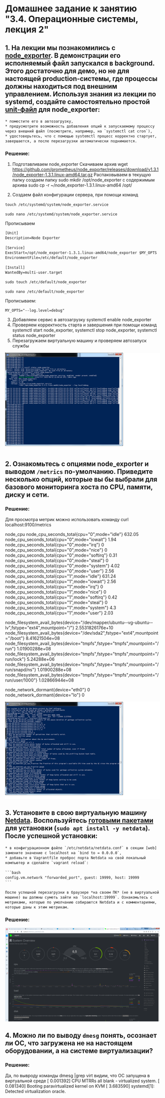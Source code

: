  # Домашнее задание к занятию "3.4. Операционные системы, лекция 2"

## 1. На лекции мы познакомились с [node_exporter](https://github.com/prometheus/node_exporter/releases). В демонстрации его исполняемый файл запускался в background. Этого достаточно для демо, но не для настоящей production-системы, где процессы должны находиться под внешним управлением. Используя знания из лекции по systemd, создайте самостоятельно простой [unit-файл](https://www.freedesktop.org/software/systemd/man/systemd.service.html) для node_exporter:

    * поместите его в автозагрузку,
    * предусмотрите возможность добавления опций к запускаемому процессу через внешний файл (посмотрите, например, на `systemctl cat cron`),
    * удостоверьтесь, что с помощью systemctl процесс корректно стартует, завершается, а после перезагрузки автоматически поднимается.

### Решение:
1. Подготавливаем node_exporter
	Скачиваем архив wget https://github.com/prometheus/node_exporter/releases/download/v1.3.1/node_exporter-1.3.1.linux-amd64.tar.gz
	Распаковываем в текущую папку 
	создаем папку sudo mkdir /opt/node_exporter с содержимым архива sudo cp -r ~/node_exporter-1.3.1.linux-amd64 /opt/
  
2. Создаем файл конфигурации сервера, при помощи команд 

`touch /etc/systemd/system/node_exporter.service`

`sudo nano /etc/systemd/system/node_exporter.service`

Прописываем

```
[Unit]
Description=Node Exporter

[Service]
ExecStart=/opt/node_exporter-1.3.1.linux-amd64/node_exporter $MY_OPTS
EnvironmentFile=/etc/default/node_exporter

[Install]
WantedBy=multi-user.target

```

`sudo touch /etc/default/node_exporter`

`sudo nano /etc/default/node_exporter`

Прописываем:

```
MY_OPTS="--log.level=debug"
```


3. Добавляем сервис в автозагрузку systemctl enable node_exporter
4. Проверяем корректность старта и завершения при помощи команд systemctl start node_exporter, systemctl stop node_exporter, systemctl status node_exporter
5. Перезагружаем виртуальную машину и проверяем автозапуск службы


![img.png](https://github.com/nalevov/DO-Netology-3.4/blob/main/Node_exporter%201.png)


## 2. Ознакомьтесь с опциями node_exporter и выводом `/metrics` по-умолчанию. Приведите несколько опций, которые вы бы выбрали для базового мониторинга хоста по CPU, памяти, диску и сети.

### Решение:

Для просмотра метрик можно использовать команду curl localhost:9100/metrics

node_cpu
node_cpu_seconds_total{cpu="0",mode="idle"} 632.05
node_cpu_seconds_total{cpu="0",mode="iowait"} 1.94
node_cpu_seconds_total{cpu="0",mode="irq"} 0
node_cpu_seconds_total{cpu="0",mode="nice"} 0
node_cpu_seconds_total{cpu="0",mode="softirq"} 0.31
node_cpu_seconds_total{cpu="0",mode="steal"} 0
node_cpu_seconds_total{cpu="0",mode="system"} 4.02
node_cpu_seconds_total{cpu="0",mode="user"} 2.56
node_cpu_seconds_total{cpu="1",mode="idle"} 631.24
node_cpu_seconds_total{cpu="1",mode="iowait"} 2.56
node_cpu_seconds_total{cpu="1",mode="irq"} 0
node_cpu_seconds_total{cpu="1",mode="nice"} 0
node_cpu_seconds_total{cpu="1",mode="softirq"} 0.42
node_cpu_seconds_total{cpu="1",mode="steal"} 0
node_cpu_seconds_total{cpu="1",mode="system"} 4.3
node_cpu_seconds_total{cpu="1",mode="user"} 2.03

node_filesystem_avail_bytes{device="/dev/mapper/ubuntu--vg-ubuntu--lv",fstype="ext4",mountpoint="/"} 2.5531826176e+10
node_filesystem_avail_bytes{device="/dev/sda2",fstype="ext4",mountpoint="/boot"} 8.41621504e+08
node_filesystem_avail_bytes{device="tmpfs",fstype="tmpfs",mountpoint="/run"} 1.01900288e+08
node_filesystem_avail_bytes{device="tmpfs",fstype="tmpfs",mountpoint="/run/lock"} 5.24288e+06
node_filesystem_avail_bytes{device="tmpfs",fstype="tmpfs",mountpoint="/run/snapd/ns"} 1.01900288e+08
node_filesystem_avail_bytes{device="tmpfs",fstype="tmpfs",mountpoint="/run/user/1000"} 1.02866944e+08

node_network_dormant{device="eth0"} 0
node_network_dormant{device="lo"} 0

![img.png](https://github.com/nalevov/DO-Netology-3.4/blob/main/Node_exporter%202.png)

## 3. Установите в свою виртуальную машину [Netdata](https://github.com/netdata/netdata). Воспользуйтесь [готовыми пакетами](https://packagecloud.io/netdata/netdata/install) для установки (`sudo apt install -y netdata`). После успешной установки:
    * в конфигурационном файле `/etc/netdata/netdata.conf` в секции [web] замените значение с localhost на `bind to = 0.0.0.0`,
    * добавьте в Vagrantfile проброс порта Netdata на свой локальный компьютер и сделайте `vagrant reload`:

    ```bash
    config.vm.network "forwarded_port", guest: 19999, host: 19999
    ```

    После успешной перезагрузки в браузере *на своем ПК* (не в виртуальной машине) вы должны суметь зайти на `localhost:19999`. Ознакомьтесь с метриками, которые по умолчанию собираются Netdata и с комментариями, которые даны к этим метрикам.
    
### Решение:   

![img.png](https://github.com/nalevov/DO-Netology-3.4/blob/main/Netdata.png)

## 4. Можно ли по выводу `dmesg` понять, осознает ли ОС, что загружена не на настоящем оборудовании, а на системе виртуализации?

### Решение:   

Да, по вывроду команды dmesg |grep virt видим, что ОС запущена в виртуальной среде
[    0.001392] CPU MTRRs all blank - virtualized system.
[    0.081340] Booting paravirtualized kernel on KVM
[    3.683590] systemd[1]: Detected virtualization oracle.

  
